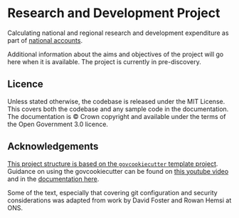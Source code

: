 # Research and Development Project

Calculating national and regional research and development expenditure as part of [national accounts](https://www.ons.gov.uk/economy/nationalaccounts).

Additional information about the aims and objectives of the project will go here when it is available. The project is currently in pre-discovery.


## Licence

Unless stated otherwise, the codebase is released under the MIT License. This covers
both the codebase and any sample code in the documentation. The documentation is ©
Crown copyright and available under the terms of the Open Government 3.0 licence.


## Acknowledgements

[This project structure is based on the `govcookiecutter` template
project][govcookiecutter]. Guidance on using the govcookiecutter can be found on [this youtube video](https://www.youtube.com/watch?v=N7_d3k3uQ_M) and in the [documentation here](https://dataingovernment.blog.gov.uk/2021/07/20/govcookiecutter-a-template-for-data-science-projects/).

Some of the text, especially that covering git configuration and security considerations was adapted from work by David Foster and Rowan Hemsi at ONS.

[contributing]: ./docs/contributor_guide/CONTRIBUTING.md
[govcookiecutter]: https://github.com/best-practice-and-impact/govcookiecutter
[docs-loading-environment-variables]: ./docs/user_guide/loading_environment_variables.md
[docs-loading-environment-variables-secrets]: ./docs/user_guide/loading_environment_variables.md#storing-secrets-and-credentials
